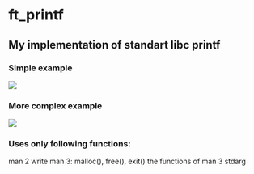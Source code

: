 # ft_printf
## My implementation of standart libc printf

### Simple example
![](https://raw.githubusercontent.com/vukolka/fillit/master/gif_printf.gif)
### More complex example
![](https://raw.githubusercontent.com/vukolka/fillit/master/more_complex_printf.gif)

### Uses only following functions:
man 2 write
man 3:
malloc(), free(), exit()
the functions of man 3 stdarg

